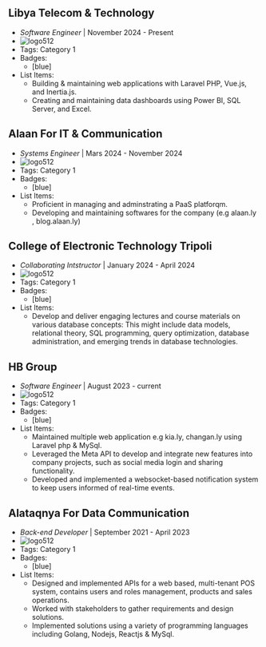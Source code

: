 ## Libya Telecom & Technology
- *Software Engineer* | November 2024 - Present
- ![logo512](https://upload.wikimedia.org/wikipedia/commons/thumb/1/1e/LTT_Logo_2024.png/330px-LTT_Logo_2024.png)
- Tags: Category 1
- Badges:
  -  [blue]
- List Items:
  - Building & maintaining web applications with Laravel PHP, Vue.js, and Inertia.js.
  - Creating and maintaining data dashboards using Power BI, SQL Server, and Excel.

## Alaan For IT & Communication
- *Systems Engineer* | Mars 2024 - November 2024
- ![logo512](https://i.imgur.com/k5KJVUO.png)
- Tags: Category 1
- Badges:
  -  [blue]
- List Items:
  - Proficient in managing and adminstrating a PaaS platforqm.
  - Developing and maintaining softwares for the company (e.g alaan.ly , blog.alaan.ly)



## College of Electronic Technology Tripoli
- *Collaborating Intstructor* | January 2024 - April 2024
- ![logo512](https://i.imgur.com/iDkOFNR.png)
- Tags: Category 1
- Badges:
  -  [blue]
- List Items:
  - Develop and deliver engaging lectures and course materials on various database concepts: This might include data models, relational theory, SQL programming, query optimization, database administration, and emerging trends in database technologies.

## HB Group
- *Software Engineer* | August 2023 - current
- ![logo512](https://external-content.duckduckgo.com/iu/?u=https%3A%2F%2Fmedia-exp1.licdn.com%2Fdms%2Fimage%2FC560BAQH2Q1f-ODeBqA%2Fcompany-logo_200_200%2F0%2F1519884794596%3Fe%3D2159024400%26v%3Dbeta%26t%3Daomg_3o6-hX0vM2DXPXnisJDsPnOyMwklIyBr2Q956E&f=1&nofb=1&ipt=73738bc0093eb5e7b81bc44cfb13d32e2cfc6bbcd8c248c2c30e3729d09aa28e&ipo=images)
- Tags: Category 1
- Badges:
  -  [blue]
- List Items:
  - Maintained multiple web application e.g kia.ly, changan.ly using Laravel php & MySql.
  - Leveraged the Meta API to develop and integrate new features into company projects, such as social media login and sharing functionality.
  - Developed and implemented a websocket-based notification system to keep users informed of real-time events.

## Alataqnya For Data Communication
- *Back-end Developer* | September 2021 - April 2023
- ![logo512](https://i.imgur.com/sqlrp3d.jpeg)
- Tags: Category 1
- Badges:
  -  [blue]
- List Items:
  - Designed and implemented APIs for a web based, multi-tenant POS system, contains users and roles management, products and sales
operations.
  - Worked with stakeholders to gather requirements and design solutions.
  - Implemented solutions using a variety of programming languages including Golang, Nodejs, Reactjs & MySql.
